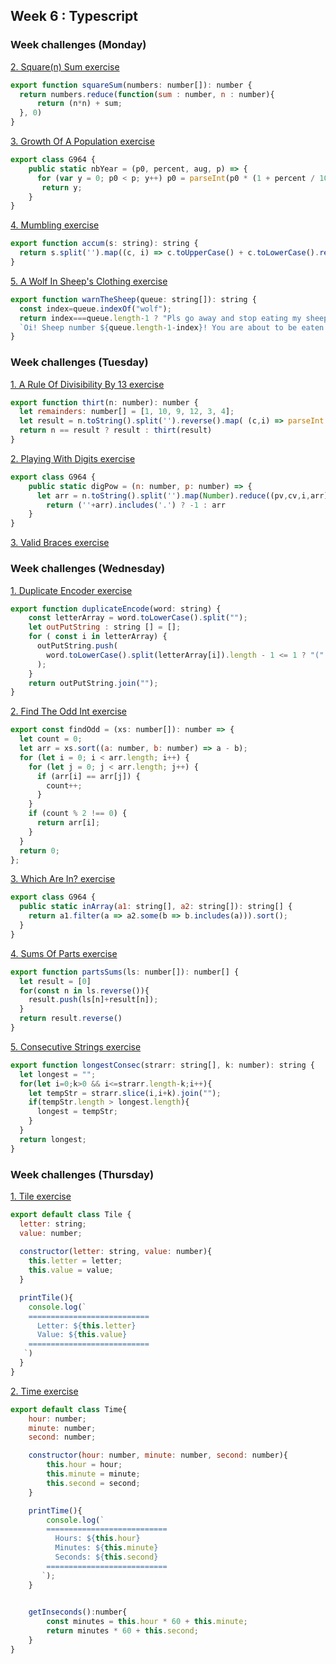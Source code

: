 ## Week 6 : Typescript

### Week challenges (Monday) 

[2. Square(n) Sum exercise](https://www.codewars.com/kata/515e271a311df0350d00000f/train/typescript)

```js
export function squareSum(numbers: number[]): number {
  return numbers.reduce(function(sum : number, n : number){
      return (n*n) + sum;
  }, 0)
}
```

[3. Growth Of A Population exercise](https://www.codewars.com/kata/563b662a59afc2b5120000c6/train/typescript)

```js
export class G964 {
    public static nbYear = (p0, percent, aug, p) => {
      for (var y = 0; p0 < p; y++) p0 = parseInt(p0 * (1 + percent / 100) + aug);
       return y;
    }
}
```

[4. Mumbling exercise](https://www.codewars.com/kata/5667e8f4e3f572a8f2000039/train/typescript)

```js
export function accum(s: string): string {
  return s.split('').map((c, i) => c.toUpperCase() + c.toLowerCase().repeat(i)).join('-');
}
```

[5. A Wolf In Sheep's Clothing exercise](https://www.codewars.com/kata/5c8bfa44b9d1192e1ebd3d15/train/typescript)

```js
export function warnTheSheep(queue: string[]): string {
  const index=queue.indexOf("wolf");
  return index===queue.length-1 ? "Pls go away and stop eating my sheep":
  `Oi! Sheep number ${queue.length-1-index}! You are about to be eaten by a wolf!`;
}
```

### Week challenges (Tuesday) 

[1. A Rule Of Divisibility By 13 exercise](https://www.codewars.com/kata/564057bc348c7200bd0000ff/train/typescript)

```js
export function thirt(n: number): number {
  let remainders: number[] = [1, 10, 9, 12, 3, 4];
  let result = n.toString().split('').reverse().map( (c,i) => parseInt(c)* remainders[i%6]).reduce((p,c) => p += c);
  return n == result ? result : thirt(result)
}
```

[2. Playing With Digits exercise](https://www.codewars.com/kata/5552101f47fc5178b1000050/train/typescript)

```js
export class G964 {
    public static digPow = (n: number, p: number) => {
      let arr = n.toString().split('').map(Number).reduce((pv,cv,i,arr) => pv+(Math.pow(arr[i],p+i)),0)/n
        return (''+arr).includes('.') ? -1 : arr  
    }
}
```

[3. Valid Braces exercise](https://www.codewars.com/kata/5277c8a221e209d3f6000b56/train/typescript)




### Week challenges (Wednesday)

[1. Duplicate Encoder exercise](https://www.codewars.com/kata/54b42f9314d9229fd6000d9c/train/typescript)

```js
export function duplicateEncode(word: string) {
    const letterArray = word.toLowerCase().split(""); 
    let outPutString : string [] = [];
    for ( const i in letterArray) {
      outPutString.push(
        word.toLowerCase().split(letterArray[i]).length - 1 <= 1 ? "(" : ")"
      );
    }
    return outPutString.join("");
}
```

[2. Find The Odd Int exercise](https://www.codewars.com/kata/54da5a58ea159efa38000836/train/typescript)

```js
export const findOdd = (xs: number[]): number => {
  let count = 0;
  let arr = xs.sort((a: number, b: number) => a - b);
  for (let i = 0; i < arr.length; i++) {
    for (let j = 0; j < arr.length; j++) {
      if (arr[i] == arr[j]) {
        count++;
      }
    }
    if (count % 2 !== 0) {
      return arr[i];
    } 
  }
  return 0;
};
```

[3. Which Are In? exercise](https://www.codewars.com/kata/550554fd08b86f84fe000a58/train/typescript)

```js
export class G964 {
  public static inArray(a1: string[], a2: string[]): string[] {
    return a1.filter(a => a2.some(b => b.includes(a))).sort();
  }
}
```

[4. Sums Of Parts exercise](https://www.codewars.com/kata/5ce399e0047a45001c853c2b/train/typescript)

```js
export function partsSums(ls: number[]): number[] {
  let result = [0]
  for(const n in ls.reverse()){
    result.push(ls[n]+result[n]);
  }
  return result.reverse()
}
```

[5. Consecutive Strings exercise](https://www.codewars.com/kata/56a5d994ac971f1ac500003e/train/typescript)

```js
export function longestConsec(strarr: string[], k: number): string {
  let longest = "";
  for(let i=0;k>0 && i<=strarr.length-k;i++){
    let tempStr = strarr.slice(i,i+k).join("");
    if(tempStr.length > longest.length){
      longest = tempStr;
    }
  }
  return longest;
}
```

### Week challenges (Thursday)

[1. Tile exercise](https://github.com/corecodeio/devguide-from-scratch-2022-02/tree/main/src/technologies/2022/week06/exercises/e14/desc)

```js
export default class Tile {
  letter: string;
  value: number;
  
  constructor(letter: string, value: number){
    this.letter = letter;
    this.value = value;
  }

  printTile(){
    console.log(`
    ===========================
      Letter: ${this.letter}
      Value: ${this.value}
    ===========================
   `)
  }
}
```

[2. Time exercise](https://github.com/corecodeio/devguide-from-scratch-2022-02/tree/main/src/technologies/2022/week06/exercises/e15/desc)

```js
export default class Time{
    hour: number;
    minute: number;
    second: number;

    constructor(hour: number, minute: number, second: number){
        this.hour = hour;
        this.minute = minute;
        this.second = second;
    }

    printTime(){
        console.log(`
        ===========================
          Hours: ${this.hour}
          Minutes: ${this.minute}
          Seconds: ${this.second}
        ===========================
       `);
    }

   
    getInseconds():number{
        const minutes = this.hour * 60 + this.minute;
        return minutes * 60 + this.second;
    }
}
```













